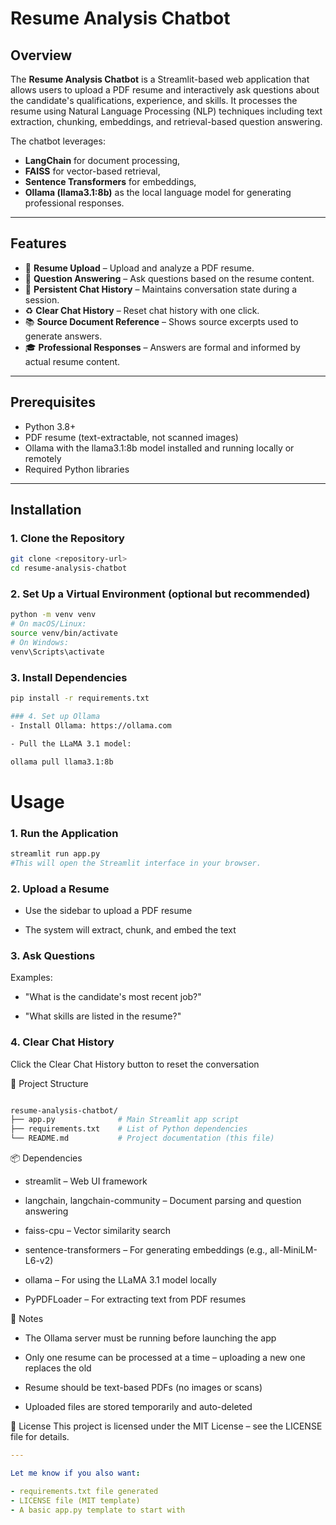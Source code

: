 # Resume Analysis Chatbot

## Overview

The **Resume Analysis Chatbot** is a Streamlit-based web application that allows users to upload a PDF resume and interactively ask questions about the candidate's qualifications, experience, and skills. It processes the resume using Natural Language Processing (NLP) techniques including text extraction, chunking, embeddings, and retrieval-based question answering.

The chatbot leverages:
- **LangChain** for document processing,
- **FAISS** for vector-based retrieval,
- **Sentence Transformers** for embeddings,
- **Ollama (llama3.1:8b)** as the local language model for generating professional responses.

---

## Features

- 📄 **Resume Upload** – Upload and analyze a PDF resume.
- 💬 **Question Answering** – Ask questions based on the resume content.
- 🧠 **Persistent Chat History** – Maintains conversation state during a session.
- ♻️ **Clear Chat History** – Reset chat history with one click.
- 📚 **Source Document Reference** – Shows source excerpts used to generate answers.
- 🎓 **Professional Responses** – Answers are formal and informed by actual resume content.

---

## Prerequisites

- Python 3.8+
- PDF resume (text-extractable, not scanned images)
- Ollama with the llama3.1:8b model installed and running locally or remotely
- Required Python libraries

---

## Installation

### 1. Clone the Repository

```bash
git clone <repository-url>
cd resume-analysis-chatbot
```
### 2. Set Up a Virtual Environment (optional but recommended)
```bash
python -m venv venv
# On macOS/Linux:
source venv/bin/activate
# On Windows:
venv\Scripts\activate
```
### 3. Install Dependencies

```bash
pip install -r requirements.txt

### 4. Set up Ollama
- Install Ollama: https://ollama.com

- Pull the LLaMA 3.1 model:
```
```bash
ollama pull llama3.1:8b
```
# Usage
### 1. Run the Application
```bash
streamlit run app.py
#This will open the Streamlit interface in your browser.
```
### 2. Upload a Resume
- Use the sidebar to upload a PDF resume

- The system will extract, chunk, and embed the text

### 3. Ask Questions
Examples:

- "What is the candidate's most recent job?"

- "What skills are listed in the resume?"

### 4. Clear Chat History
Click the Clear Chat History button to reset the conversation

📁 Project Structure

```bash

resume-analysis-chatbot/
├── app.py              # Main Streamlit app script
├── requirements.txt    # List of Python dependencies
└── README.md           # Project documentation (this file)
```

📦 Dependencies
- streamlit – Web UI framework

- langchain, langchain-community – Document parsing and question answering

- faiss-cpu – Vector similarity search

- sentence-transformers – For generating embeddings (e.g., all-MiniLM-L6-v2)

- ollama – For using the LLaMA 3.1 model locally

- PyPDFLoader – For extracting text from PDF resumes

📝 Notes
- The Ollama server must be running before launching the app

- Only one resume can be processed at a time – uploading a new one replaces the old

- Resume should be text-based PDFs (no images or scans)

- Uploaded files are stored temporarily and auto-deleted


📜 License
This project is licensed under the MIT License – see the LICENSE file for details.

```yaml
---

Let me know if you also want:

- requirements.txt file generated  
- LICENSE file (MIT template)  
- A basic app.py template to start with
```